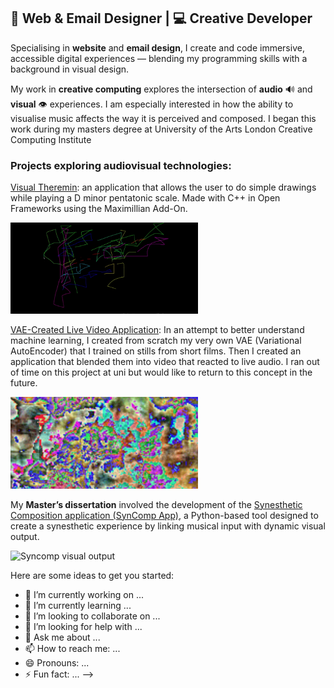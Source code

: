 
## 🎨 Web & Email Designer | 💻 Creative Developer

Specialising in **website** and **email design**, I create and code immersive, accessible digital experiences — blending my programming skills with a background in visual design.

My work in **creative computing** explores the intersection of **audio** 🔊 and **visual** 👁️ experiences.  I am especially interested in how the ability to visualise music affects the way it is perceived and composed. I began this work during my masters degree at University of the Arts London Creative Computing Institute

### Projects exploring audiovisual technologies:
 [Visual Theremin](https://github.com/mkh7878/VisualTheramin): an application that allows the user to do simple drawings while playing a  D minor pentatonic scale. Made with C++ in Open Frameworks using the Maximillian Add-On.
 <p align="left">
  <img src="https://github.com/mkh7878/portfolio/blob/main/assets/images/tech-projects/visual-theremin.jpg" width="300px" alt="Visual Theremin Screenshot" />
</p>

 [VAE-Created Live Video Application](https://github.com/mkh7878/vae-videoaudio): In an attempt to better understand machine learning, I created from scratch my very own VAE (Variational AutoEncoder) that I trained on stills from short films. Then I created an application that blended them into video that reacted to live audio. I ran out of time on this project at uni but would like to return to this concept in the future.
 <p align="left">
  <img src="https://github.com/mkh7878/portfolio/blob/main/assets/images/tech-projects/vae.jpg" width="300px" alt="Visual Theremin Screenshot" />
</p>

My **Master’s dissertation** involved the development of the [Synesthetic Composition application (SynComp App)](https://www.meaghanhorak.com/pages/syncomp.html), a Python-based tool designed to create a synesthetic experience by linking musical input with dynamic visual output.

![Syncomp visual output](https://www.meaghanhorak.com/assets/syncomp/output_selected.jpg)

Here are some ideas to get you started:

- 🔭 I’m currently working on ...
- 🌱 I’m currently learning ...
- 👯 I’m looking to collaborate on ...
- 🤔 I’m looking for help with ...
- 💬 Ask me about ...
- 📫 How to reach me: ...
- 😄 Pronouns: ...
- ⚡ Fun fact: ...
-->
